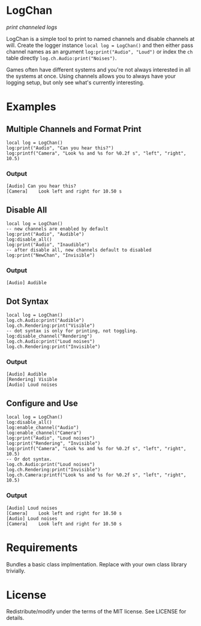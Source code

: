 # LogChan

*print channeled logs*

LogChan is a simple tool to print to named channels and disable channels at
will. Create the logger instance `local log = LogChan()` and then either pass
channel names as an argument `log:print("Audio", "Loud")` or index the `ch`
table directly `log.ch.Audio:print("Noises")`.

Games often have different systems and you're not always interested in all the
systems at once. Using channels allows you to always have your logging setup,
but only see what's currently interesting.


# Examples

## Multiple Channels and Format Print

    local log = LogChan()
    log:print("Audio", "Can you hear this?")
    log:printf("Camera", "Look %s and %s for %0.2f s", "left", "right", 10.5)

### Output

    [Audio]	Can you hear this?
    [Camera]	Look left and right for 10.50 s


## Disable All

    local log = LogChan()
    -- new channels are enabled by default
    log:print("Audio", "Audible")
    log:disable_all()
    log:print("Audio", "Inaudible")
    -- after disable all, new channels default to disabled
    log:print("NewChan", "Invisible")

### Output

    [Audio]	Audible


## Dot Syntax

    local log = LogChan()
    log.ch.Audio:print("Audible")
    log.ch.Rendering:print("Visible")
    -- dot syntax is only for printing, not toggling.
    log:disable_channel("Rendering")
    log.ch.Audio:print("Loud noises")
    log.ch.Rendering:print("Invisible")

### Output

    [Audio]	Audible
    [Rendering]	Visible
    [Audio]	Loud noises


## Configure and Use

    local log = LogChan()
    log:disable_all()
    log:enable_channel("Audio")
    log:enable_channel("Camera")
    log:print("Audio", "Loud noises")
    log:print("Rendering", "Invisible")
    log:printf("Camera", "Look %s and %s for %0.2f s", "left", "right", 10.5)
    -- Or dot syntax.
    log.ch.Audio:print("Loud noises")
    log.ch.Rendering:print("Invisible")
    log.ch.Camera:printf("Look %s and %s for %0.2f s", "left", "right", 10.5)

### Output

    [Audio]	Loud noises
    [Camera]	Look left and right for 10.50 s
    [Audio]	Loud noises
    [Camera]	Look left and right for 10.50 s


# Requirements

Bundles a basic class implmentation. Replace with your own class library
trivially.


# License

Redistribute/modify under the terms of the MIT license. See LICENSE for
details.

